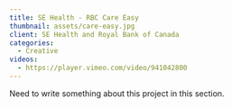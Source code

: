 ```yaml
---
title: SE Health - RBC Care Easy
thumbnail: assets/care-easy.jpg
client: SE Health and Royal Bank of Canada
categories:
  - Creative
videos:
  - https://player.vimeo.com/video/941042800
---
```

Need to write something about this project in this section.
